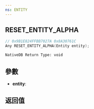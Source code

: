 ```yaml
---
ns: ENTITY
---
```

## RESET_ENTITY_ALPHA

```c
// 0x9B1E824FFBB7027A 0x8A30761C
Any RESET_ENTITY_ALPHA(Entity entity);
```

```
NativeDB Return Type: void
```

## 參數
* **entity**: 

## 返回值
